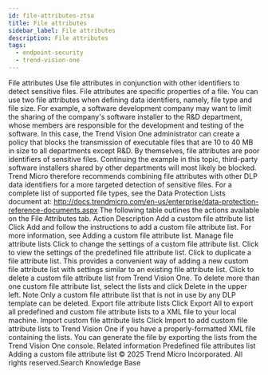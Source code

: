 ```yaml
---
id: file-attributes-ztsa
title: File attributes
sidebar_label: File attributes
description: File attributes
tags:
  - endpoint-security
  - trend-vision-one
---
```


 File attributes Use file attributes in conjunction with other identifiers to detect sensitive files. File attributes are specific properties of a file. You can use two file attributes when defining data identifiers, namely, file type and file size. For example, a software development company may want to limit the sharing of the company's software installer to the R&D department, whose members are responsible for the development and testing of the software. In this case, the Trend Vision One administrator can create a policy that blocks the transmission of executable files that are 10 to 40 MB in size to all departments except R&D. By themselves, file attributes are poor identifiers of sensitive files. Continuing the example in this topic, third-party software installers shared by other departments will most likely be blocked. Trend Micro therefore recommends combining file attributes with other DLP data identifiers for a more targeted detection of sensitive files. For a complete list of supported file types, see the Data Protection Lists document at: http://docs.trendmicro.com/en-us/enterprise/data-protection-reference-documents.aspx The following table outlines the actions available on the File Attributes tab. Action Description Add a custom file attribute list Click Add and follow the instructions to add a custom file attribute list. For more information, see Adding a custom file attribute list. Manage file attribute lists Click to change the settings of a custom file attribute list. Click to view the settings of the predefined file attribute list. Click to duplicate a file attribute list. This provides a convenient way of adding a new custom file attribute list with settings similar to an existing file attribute list. Click to delete a custom file attribute list from Trend Vision One. To delete more than one custom file attribute list, select the lists and click Delete in the upper left. Note Only a custom file attribute list that is not in use by any DLP template can be deleted. Export file attribute lists Click Export All to export all predefined and custom file attribute lists to a XML file to your local machine. Import custom file attribute lists Click Import to add custom file attribute lists to Trend Vision One if you have a properly-formatted XML file containing the lists. You can generate the file by exporting the lists from the Trend Vision One console. Related information Predefined file attributes list Adding a custom file attribute list © 2025 Trend Micro Incorporated. All rights reserved.Search Knowledge Base